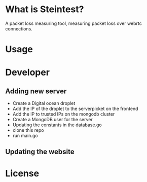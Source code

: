 # What is Steintest? 
A packet loss measuring tool, measuring packet loss over webrtc connections.   

# Usage

# Developer
## Adding new server 
* Create a Digital ocean droplet
* Add the IP of the droplet to the serverpicket on the frontend 
* Add the IP to trusted IPs on the mongodb cluster
* Create a MongoDB user for the server
* Updating the constants in the database.go
* clone this repo
* run main.go




## Updating the website
  





# License
